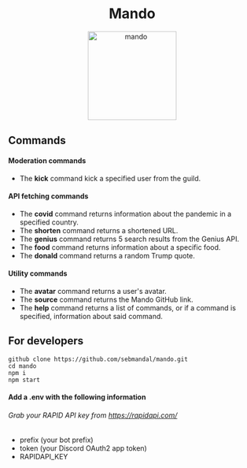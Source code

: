 # <center>Mando<center>

<center><a href="https://github.com/sebmandal/mando" target="_blank"><img height="180" alt="mando" src="https://cdn.discordapp.com/attachments/845438745939673088/867607801843679252/unknown.png"></a></center>

## **Commands**

#### Moderation commands

- The **kick** command kick a specified user from the guild.

#### API fetching commands

- The **covid** command returns information about the pandemic in a specified country.
- The **shorten** command returns a shortened URL.
- The **genius** command returns 5 search results from the Genius API.
- The **food** command returns information about a specific food.
- The **donald** command returns a random Trump quote.

#### Utility commands

- The **avatar** command returns a user's avatar.
- The **source** command returns the Mando GitHub link.
- The **help** command returns a list of commands, or if a command is specified, information about said command.

## **For developers**

```
github clone https://github.com/sebmandal/mando.git
cd mando
npm i
npm start
```

#### Add a .env with the following information

###### Grab your RAPID API key from https://rapidapi.com/
- prefix (your bot prefix)
- token (your Discord OAuth2 app token)
- RAPIDAPI_KEY